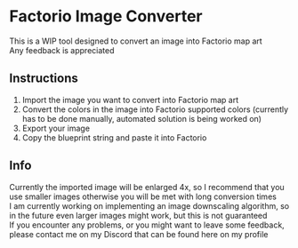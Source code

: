 # Factorio Image Converter
This is a WIP tool designed to convert an image into Factorio map art<br/>
Any feedback is appreciated<br/>
## Instructions
1. Import the image you want to convert into Factorio map art
2. Convert the colors in the image into Factorio supported colors (currently has to be done manually, automated solution is being worked on)
3. Export your image
4. Copy the blueprint string and paste it into Factorio
## Info
Currently the imported image will be enlarged 4x, so I recommend that you use smaller images otherwise you will be met with long conversion times<br/>
I am currently working on implementing an image downscaling algorithm, so in the future even larger images might work, but this is not guaranteed<br/>
If you encounter any problems, or you might want to leave some feedback, please contact me on my Discord that can be found here on my profile<br/>
